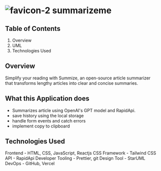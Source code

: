 #  ![favicon-2](https://user-images.githubusercontent.com/75694208/233992679-ffcb2c2d-578d-432f-835a-a3a99069c015.png) summarizeme

## Table of Contents
1. Overview
2. UML
3. Technologies Used

## Overview
Simplify your reading with Summize, an open-source article summarizer that transforms lengthy articles into clear and concise summaries.

## What this Application does
- Summarizes article using OpenAI's GPT model and RapidApi.
- save history using the local storage
- handle form events and catch errors
- implement copy to clipboard

## Technologies Used
Frontend - HTML, CSS, JavaScript, Reactjs
CSS Framework - Tailwind CSS
API - RapidApi
Developer Tooling - Prettier, git
Design Tool - StarUML
DevOps - GitHub, Vercel
